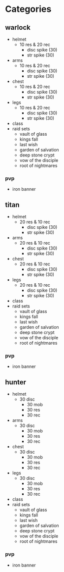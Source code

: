 # Categories

## warlock
- helmet
  - 10 res & 20 rec
    - disc spike (30)
    - str spike (30)
- arms
  - 10 res & 20 rec
    - disc spike (30)
    - str spike (30)
- chest
  - 10 res & 20 rec
    - disc spike (30)
    - str spike (30)
- legs
  - 10 res & 20 rec
    - disc spike (30)
    - str spike (30)
- class
- raid sets
  - vault of glass
  - kings fall
  - last wish 
  - garden of salvation
  - deep stone crypt
  - vow of the disciple
  - root of nightmares
### pvp
- iron banner
  
## titan
- helmet
  - 20 res & 10 rec
    - disc spike (30)
    - str spike (30)
- arms
  - 20 res & 10 rec
    - disc spike (30)
    - str spike (30)
- chest
  - 20 res & 10 rec
    - disc spike (30)
    - str spike (30)
- legs
  - 20 res & 10 rec
    - disc spike (30)
    - str spike (30)
- class
- raid sets
  - vault of glass
  - kings fall
  - last wish 
  - garden of salvation
  - deep stone crypt
  - vow of the disciple
  - root of nightmares
### pvp
- iron banner

## hunter
- helmet
  - 30 disc
    - 30 mob
    - 30 res
    - 30 rec
- arms
  - 30 disc
    - 30 mob
    - 30 res
    - 30 rec
- chest
  - 30 disc
    - 30 mob
    - 30 res
    - 30 rec
- legs
  - 30 disc
    - 30 mob
    - 30 res
    - 30 rec
- class
- raid sets
  - vault of glass
  - kings fall
  - last wish 
  - garden of salvation
  - deep stone crypt
  - vow of the disciple
  - root of nightmares
### pvp
- iron banner

